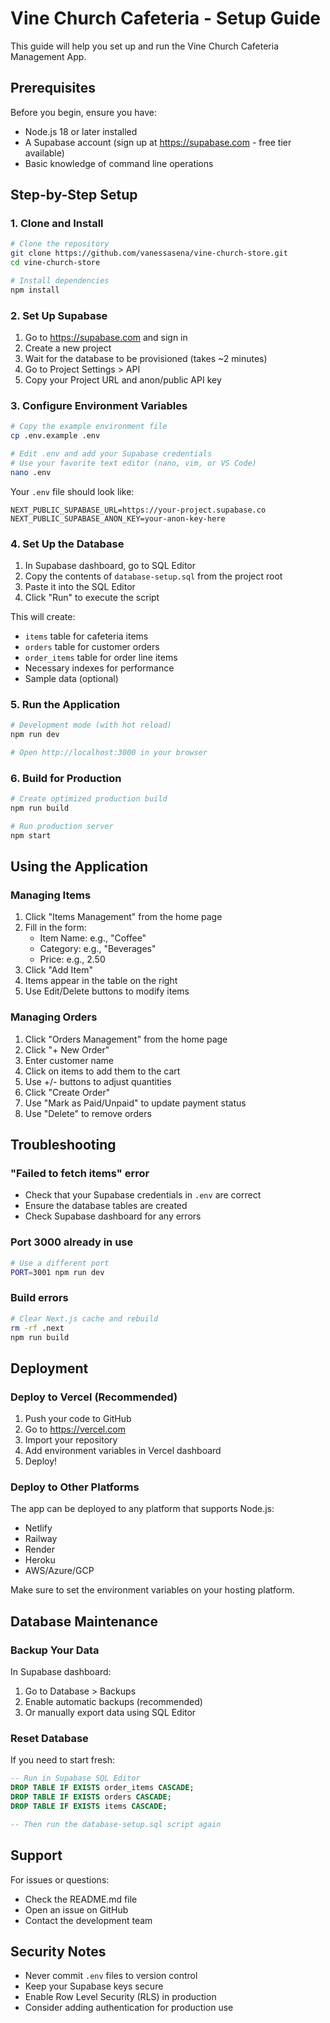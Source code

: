 # Vine Church Cafeteria - Setup Guide

This guide will help you set up and run the Vine Church Cafeteria Management App.

## Prerequisites

Before you begin, ensure you have:
- Node.js 18 or later installed
- A Supabase account (sign up at https://supabase.com - free tier available)
- Basic knowledge of command line operations

## Step-by-Step Setup

### 1. Clone and Install

```bash
# Clone the repository
git clone https://github.com/vanessasena/vine-church-store.git
cd vine-church-store

# Install dependencies
npm install
```

### 2. Set Up Supabase

1. Go to https://supabase.com and sign in
2. Create a new project
3. Wait for the database to be provisioned (takes ~2 minutes)
4. Go to Project Settings > API
5. Copy your Project URL and anon/public API key

### 3. Configure Environment Variables

```bash
# Copy the example environment file
cp .env.example .env

# Edit .env and add your Supabase credentials
# Use your favorite text editor (nano, vim, or VS Code)
nano .env
```

Your `.env` file should look like:
```
NEXT_PUBLIC_SUPABASE_URL=https://your-project.supabase.co
NEXT_PUBLIC_SUPABASE_ANON_KEY=your-anon-key-here
```

### 4. Set Up the Database

1. In Supabase dashboard, go to SQL Editor
2. Copy the contents of `database-setup.sql` from the project root
3. Paste it into the SQL Editor
4. Click "Run" to execute the script

This will create:
- `items` table for cafeteria items
- `orders` table for customer orders
- `order_items` table for order line items
- Necessary indexes for performance
- Sample data (optional)

### 5. Run the Application

```bash
# Development mode (with hot reload)
npm run dev

# Open http://localhost:3000 in your browser
```

### 6. Build for Production

```bash
# Create optimized production build
npm run build

# Run production server
npm start
```

## Using the Application

### Managing Items

1. Click "Items Management" from the home page
2. Fill in the form:
   - Item Name: e.g., "Coffee"
   - Category: e.g., "Beverages"
   - Price: e.g., 2.50
3. Click "Add Item"
4. Items appear in the table on the right
5. Use Edit/Delete buttons to modify items

### Managing Orders

1. Click "Orders Management" from the home page
2. Click "+ New Order"
3. Enter customer name
4. Click on items to add them to the cart
5. Use +/- buttons to adjust quantities
6. Click "Create Order"
7. Use "Mark as Paid/Unpaid" to update payment status
8. Use "Delete" to remove orders

## Troubleshooting

### "Failed to fetch items" error
- Check that your Supabase credentials in `.env` are correct
- Ensure the database tables are created
- Check Supabase dashboard for any errors

### Port 3000 already in use
```bash
# Use a different port
PORT=3001 npm run dev
```

### Build errors
```bash
# Clear Next.js cache and rebuild
rm -rf .next
npm run build
```

## Deployment

### Deploy to Vercel (Recommended)

1. Push your code to GitHub
2. Go to https://vercel.com
3. Import your repository
4. Add environment variables in Vercel dashboard
5. Deploy!

### Deploy to Other Platforms

The app can be deployed to any platform that supports Node.js:
- Netlify
- Railway
- Render
- Heroku
- AWS/Azure/GCP

Make sure to set the environment variables on your hosting platform.

## Database Maintenance

### Backup Your Data

In Supabase dashboard:
1. Go to Database > Backups
2. Enable automatic backups (recommended)
3. Or manually export data using SQL Editor

### Reset Database

If you need to start fresh:

```sql
-- Run in Supabase SQL Editor
DROP TABLE IF EXISTS order_items CASCADE;
DROP TABLE IF EXISTS orders CASCADE;
DROP TABLE IF EXISTS items CASCADE;

-- Then run the database-setup.sql script again
```

## Support

For issues or questions:
- Check the README.md file
- Open an issue on GitHub
- Contact the development team

## Security Notes

- Never commit `.env` files to version control
- Keep your Supabase keys secure
- Enable Row Level Security (RLS) in production
- Consider adding authentication for production use
